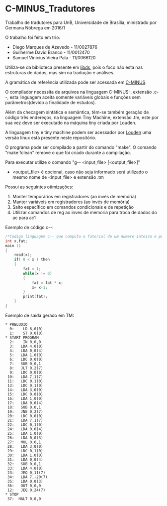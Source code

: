 # C-MINUS_Tradutores

Trabalho de tradutores para UnB, Universidade de Brasília, ministrado por Germana Nóbrega em 2016/1

O trabalho foi feito em trio:
* Diego Marques de Azevedo - 11/0027876
* Guilherme David Branco - 11/0012470
* Samuel Vinicius Vieira Pala - 11/0066120

Utiliza-se da biblioteca presente em [libds](https://github.com/zhemao/libds), pois o foco não esta nas estruturas de dados, mas sim na tradução e análises.

A gramática de referência utilizada pode ser acessada em [C-MINUS](http://www.sierranevada.edu/snow/ExamplesX/C-Syntax.pdf).

O compilador necessita de arquivos na linguagem C-MINUS-, extensão .c--, esta linguagem aceita somente variáveis globais e funções sem parâmetros(devido a finalidade de estudos).

Além da checagem sintática e semântica, têm-se também geração de código três endereços, na linguagem Tiny Machine, extensão .tm, este por sua vez deve ser executado na máquina tiny criada por Louden.

A linguagem tiny e tiny machine podem ser acessador por [Louden](http://www.cs.sjsu.edu/~louden/cmptext/) uma versão linux está presente neste repositório.

O programa pode ser compilado a partir do comando "make". O comando "make fclean" remove o que foi criado durante a compilação.

Para executar utilize o comando "g-- \<input_file\> \[\<output_file\>\]"

* \<output_file\> é opcional, caso não seja informado será utilizado o mesmo nome de \<input_file\> e extensão .tm

Possui as seguintes otimizações:
1. Manter temporários em registradores (ao invés de memória)
2. Manter variáveis em registradores (ao invés de memória)
3. Salto específico em comandos condicionais e de repetição
4. Utilizar comandos de reg ao inves de memoria para troca de dados do ac para ac1

Exemplo de código c--:
```c
/*Codigo linguagem c-- que computa o fatorial de um numero inteiro e positivo*/
int x,fat;
main ()
{
	read(x);
	if( 0 < x ) then
	{
		fat = 1;
		while(x != 0)
		{
			fat = fat * x;
			x= x-1;
		}
		print(fat);
	}
}
```

Exemplo de saída gerado em TM:
```
* PRELUDIO
  0:    LD 6,0(0)
  1:    ST 0,0(0)
* START PROGRAM
  2:    IN 0,0,0
  3:   LDA 4,0(0)
  4:   LDA 0,0(4)
  5:   LDA 1,0(0)
  6:   LDC 0,0(0)
  7:   SUB 0,0,1
  8:   JLT 0,2(7)
  9:   LDC 0,0(0)
 10:   LDA 7,1(7)
 11:   LDC 0,1(0)
 13:   LDC 0,1(0)
 14:   LDA 3,0(0)
 15:   LDC 0,0(0)
 16:   LDA 1,0(0)
 17:   LDA 0,0(4)
 18:   SUB 0,0,1
 19:   JNE 0,2(7)
 20:   LDC 0,0(0)
 21:   LDA 7,1(7)
 22:   LDC 0,1(0)
 24:   LDA 0,0(4)
 25:   LDA 1,0(0)
 26:   LDA 0,0(3)
 27:   MUL 0,0,1
 28:   LDA 3,0(0)
 29:   LDC 0,1(0)
 30:   LDA 1,0(0)
 31:   LDA 0,0(4)
 32:   SUB 0,0,1
 33:   LDA 4,0(0)
 23:   JEQ 0,11(7)
 34:   LDA 7,-20(7)
 35:   LDA 0,0(3)
 36:   OUT 0,0,0
 12:   JEQ 0,24(7)
* STOP
 37:  HALT 0,0,0
```
